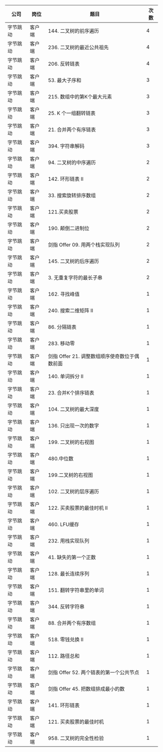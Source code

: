 | 公司   | 岗位  | 题目                            | 次数 |
|------|-----|-------------------------------|----|
| 字节跳动 | 客户端 | 144\. 二叉树的前序遍历                | 4  |
| 字节跳动 | 客户端 | 236\. 二叉树的最近公共祖先              | 4  |
| 字节跳动 | 客户端 | 206\. 反转链表                    | 4  |
| 字节跳动 | 客户端 | 53\. 最大子序和                    | 3  |
| 字节跳动 | 客户端 | 215\. 数组中的第K个最大元素             | 3  |
| 字节跳动 | 客户端 | 25\. K 个一组翻转链表                | 3  |
| 字节跳动 | 客户端 | 21\. 合并两个有序链表                 | 3  |
| 字节跳动 | 客户端 | 394\. 字符串解码                   | 3  |
| 字节跳动 | 客户端 | 94\. 二叉树的中序遍历                 | 2  |
| 字节跳动 | 客户端 | 142\. 环形链表 II                 | 2  |
| 字节跳动 | 客户端 | 33\. 搜索旋转排序数组                 | 2  |
| 字节跳动 | 客户端 | 121\.买卖股票                     | 2  |
| 字节跳动 | 客户端 | 190\. 颠倒二进制位                  | 2  |
| 字节跳动 | 客户端 | 剑指 Offer 09\. 用两个栈实现队列        | 2  |
| 字节跳动 | 客户端 | 145\. 二叉树的后序遍历                | 2  |
| 字节跳动 | 客户端 | 3\. 无重复字符的最长子串                | 2  |
| 字节跳动 | 客户端 | 162\. 寻找峰值                    | 1  |
| 字节跳动 | 客户端 | 240\. 搜索二维矩阵 II               | 1  |
| 字节跳动 | 客户端 | 86\. 分隔链表                     | 1  |
| 字节跳动 | 客户端 | 283\. 移动零                     | 1  |
| 字节跳动 | 客户端 | 剑指 Offer 21\. 调整数组顺序使奇数位于偶数前面 | 1  |
| 字节跳动 | 客户端 | 140\. 单词拆分 II                 | 1  |
| 字节跳动 | 客户端 | 23\. 合并K个排序链表                 | 1  |
| 字节跳动 | 客户端 | 104\. 二叉树的最大深度                | 1  |
| 字节跳动 | 客户端 | 136\. 只出现一次的数字                | 1  |
| 字节跳动 | 客户端 | 199\. 二叉树的右视图                 | 1  |
| 字节跳动 | 客户端 | 480\.中位数                      | 1  |
| 字节跳动 | 客户端 | 199\.二叉树的右视图                  | 1  |
| 字节跳动 | 客户端 | 102\. 二叉树的层序遍历                | 1  |
| 字节跳动 | 客户端 | 122\. 买卖股票的最佳时机 II            | 1  |
| 字节跳动 | 客户端 | 460\. LFU缓存                   | 1  |
| 字节跳动 | 客户端 | 232\. 用栈实现队列                  | 1  |
| 字节跳动 | 客户端 | 41\. 缺失的第一个正数                 | 1  |
| 字节跳动 | 客户端 | 128\. 最长连续序列                  | 1  |
| 字节跳动 | 客户端 | 151\. 翻转字符串里的单词               | 1  |
| 字节跳动 | 客户端 | 344\. 反转字符串                   | 1  |
| 字节跳动 | 客户端 | 88\. 合并两个有序数组                 | 1  |
| 字节跳动 | 客户端 | 518\. 零钱兑换 II                 | 1  |
| 字节跳动 | 客户端 | 112\. 路径总和                    | 1  |
| 字节跳动 | 客户端 | 剑指 Offer 52\. 两个链表的第一个公共节点    | 1  |
| 字节跳动 | 客户端 | 剑指 Offer 45\. 把数组排成最小的数       | 1  |
| 字节跳动 | 客户端 | 141\. 环形链表                    | 1  |
| 字节跳动 | 客户端 | 121\. 买卖股票的最佳时机               | 1  |
| 字节跳动 | 客户端 | 958\. 二叉树的完全性检验               | 1  |
